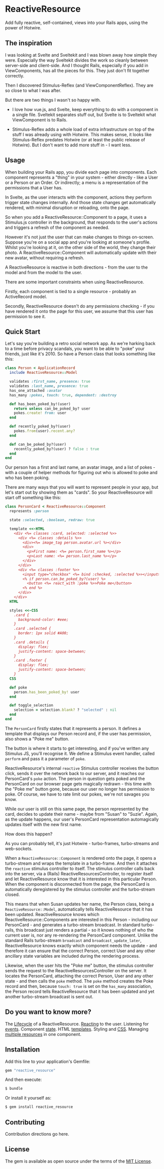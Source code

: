 # ReactiveResource

Add fully reactive, self-contained, views into your Rails apps, using the power of Hotwire.

## The inspiration

I was looking at Svelte and Sveltekit and I was blown away how simple they were. Especially the way Sveltekit divides the work so cleanly between server-side and client-side. And I thought Rails, especially if you add in ViewComponents, has all the pieces for this. They just don't fit together correctly.

Then I discovered Stimulus-Reflex (and ViewComponentReflex). They are so close to what I was after.

But there are two things I wasn't so happy with.

- I love how vue.js, and Svelte, keep everything to do with a component in a single file. Sveltekit separates stuff out, but Svelte is to Sveltekit what ViewComponent is to Rails.

- Stimulus-Reflex adds a whole load of extra infrastructure on top of the stuff I was already using with Hotwire. This makes sense, it looks like Stimulus-Reflex predates Hotwire (or at least the public release of Hotwire). But I don't want to add more stuff in - I want less.

## Usage

When building your Rails app, you divide each page into components. Each component represents a "thing" in your system - either directly - like a User or a Person or an Order. Or indirectly; a menu is a representation of the permissions that a User has.

In Svelte, as the user interacts with the component, actions they perform trigger state changes internally. And those state changes get automatically rendered, with minimal disruption or reloading, onto the page.

So when you add a ReactiveResource::Component to a page, it uses a Stimulus.js controller in the background, that responds to the user's actions and triggers a refresh of the component as needed.

However it's not just the user that can make changes to things on-screen. Suppose you're on a social app and you're looking at someone's profile. Whilst you're looking at it, on the other side of the world, they change their photo. A ReactiveResource::Component will automatically update with their new avatar, without requiring a refresh.

A ReactiveResource is reactive in both directions - from the user to the model and from the model to the user.

There are some important constraints when using ReactiveResource.

Firstly, each component is tied to a single resource - probably an ActiveRecord model.

Secondly, ReactiveResource doesn't do any permissions checking - if you have rendered it onto the page for this user, we assume that this user has permission to see it.

## Quick Start

Let's say you're building a retro social network app. As we're harking back to a time before privacy scandals, you want to be able to "poke" your friends, just like it's 2010. So have a Person class that looks something like this:

```ruby
class Person < ApplicationRecord
  include ReactiveResource::Model

  validates :first_name, presence: true
  validates :last_name, presence: true
  has_one_attached :avatar
  has_many :pokes, touch: true, dependent: :destroy

  def has_been_poked_by!(user)
    return unless can_be_poked_by? user
    pokes.create! from: user
  end

  def recently_poked_by?(user)
    pokes.from(user).recent.any?
  end

  def can_be_poked_by?(user)
    recently_poked_by?(user) ? false : true
  end
end
```

Our person has a first and last name, an avatar image, and a list of pokes - with a couple of helper methods for figuring out who is allowed to poke and who has been poking.

There are many ways that you will want to represent people in your app, but let's start out by showing them as "cards". So your ReactiveResource will start off something like this:

```ruby
class PersonCard < ReactiveResource::Component
  represents :person

  state :selected, :boolean, redraw: true

  template <<-HTML
    <div <%= classes :card, selected: :selected %>>
      <div <%= classes :details %>>
        <div><%= image_tag person.avatar.url %></div>
        <div>
          <p>First name: <%= person.first_name %></p>
          <p>Last name: <%= person.last_name %></p>
        </div>
      </div>
      <div <%= classes :footer %>>
        <input type="checkbox" <%= bind :checked, :selected %>></input>
        <% if person.can_be_poked_by?(user) %>
          <button <%= react_with :poke %>>Poke me</button>
        <% end %>
      </div>
    </div>
  HTML

  styles <<-CSS
    .card {
      background-color: #eee;
    }
    .card .selected {
      border: 1px solid #A00;
    }
    .card .details {
      display: flex;
      justify-content: space-between;
    }
    .card .footer {
      display: flex;
      justify-content: space-between;
    }
  CSS

  def poke
    person.has_been_poked_by! user
  end

  def toggle_selection
    selection = selection.blank? ? "selected" : nil
  end
end
```

The `PersonCard` firstly states that it represents a person. It defines a template that displays our Person record and, if the user has permission, also shows a "Poke me" button.

The button is where it starts to get interesting, and if you've written any Stimulus JS, you'll recognise it. We define a Stimulus event handler, called `perform` and pass it a parameter of `poke`.

ReactiveResource's internal `reactive` Stimulus controller receives the button click, sends it over the network back to our server, and it reaches our PersonCard's `poke` action. The person in question gets poked and the PersonCard on our browser page gets magically redrawn - this time with the "Poke me" button gone, because our user no longer has permission to poke. Of course, we have to rate limit our pokes, we're not savages you know.

While our user is still on this same page, the person represented by the card, decides to update their name - maybe from "Susan" to "Suzie". Again, as the update happens, our user's PersonCard representation automagically updates itself with the new first name.

How does this happen?

As you can probably tell, it's just Hotwire - turbo-frames, turbo-streams and web-sockets.

When a `ReactiveResource::Component` is rendered onto the page, it opens a turbo-stream and wraps the template in a turbo-frame. And then it attaches the `reactive` stimulus controller to itself. The stimulus controller calls back into the server, via a (Rails) ReactiveResourcesController, to register itself and let ReactiveResource know that it is interested in this particular Person. When the component is disconnected from the page, the PersonCard is automatically deregistered by the stimulus controller and the turbo-stream closed.

This means that when Susan updates her name, the Person class, being a `ReactiveResource::Model`, automatically tells ReactiveResource that it has been updated. ReactiveResource knows which ReactiveResource::Components are interested in this Person - including our PersonCard - and generates a turbo-stream broadcast. In standard turbo-rails, this broadcast just renders a partial - so it knows nothing of who the current user is, nor any re-rendering the PersonCard component. Unlike the standard Rails turbo-stream `broadcast` and `broadcast_update_later`, ReactiveResource knows exactly which component needs the update - and therefore it can ensure that the correct Person, correct User and any other ancillary state variables are included during the rendering process.

Likewise, when the user hits the "Poke me" button, the stimulus controller sends the request to the ReactiveResourcesController on the server. It locates the PersonCard, attaching the correct Person, User and any other state - and then calls the `poke` method. The `poke` method creates the Poke record and then, because `touch: true` is set on the `has_many` association, the Person record tells ReactiveResource that it has been updated and yet another turbo-stream broadcast is sent out.

## Do you want to know more?

The [Lifecycle](docs/lifecycle.md) of a ReactiveResource.
[Reacting](docs/actions.md) to the user.
Listening for [events](docs/events.md).
Component [state](docs/component-state.md).
HTML [templates](docs/templates.md).
Styling and [CSS](docs/css.md).
Managing [multiple resources](docs/multiple-resources.md) in one component.

## Installation

Add this line to your application's Gemfile:

```ruby
gem "reactive_resource"
```

And then execute:

```bash
$ bundle
```

Or install it yourself as:

```bash
$ gem install reactive_resource
```

## Contributing

Contribution directions go here.

## License

The gem is available as open source under the terms of the [MIT License](https://opensource.org/licenses/MIT).

